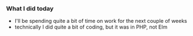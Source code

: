 ### What I did today
- I'll be spending quite a bit of time on work for the next couple of weeks
- technically I did quite a bit of coding, but it was in PHP, not Elm
